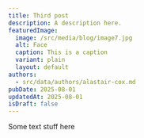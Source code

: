 ```yaml
---
title: Third post
description: A description here.
featuredImage:
  image: /src/media/blog/image7.jpg
  alt: Face
  caption: This is a caption
  variant: plain
  layout: default
authors:
  - src/data/authors/alastair-cox.md
pubDate: 2025-08-01
updatedAt: 2025-08-01
isDraft: false
---
```

Some text stuff here